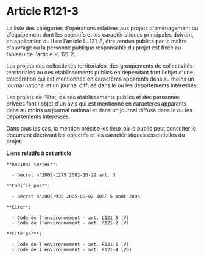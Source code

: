 # Article R121-3

La liste des catégories d'opérations relatives aux projets d'aménagement ou d'équipement dont les objectifs et les
caractéristiques principales doivent, en application du II de l'article L. 121-8, être rendus publics par le maître d'ouvrage
ou la personne publique responsable du projet est fixée au tableau de l'article R. 121-2. 

Les projets des collectivités territoriales, des groupements de collectivités territoriales ou des établissements publics en
dépendant font l'objet d'une délibération qui est mentionnée en caractères apparents dans au moins un journal national et un
journal diffusé dans le ou les départements intéressés. 

Les projets de l'Etat, de ses établissements publics et des personnes privées font l'objet d'un avis qui est mentionné en
caractères apparents dans au moins un journal national et dans un journal diffusé dans le ou les départements intéressés. 

Dans tous les cas, la mention précise les lieux où le public peut consulter le document décrivant les objectifs et les
caractéristiques essentielles du projet.

**Liens relatifs à cet article**

	**Anciens textes**:

	  - Décret n°2002-1275 2002-10-22 art. 3

	**Codifié par**:

	  - Décret n°2005-935 2005-08-02 JORF 5 août 2005

	**Cite**:

	  - Code de l'environnement - art. L121-8 (V)
	  - Code de l'environnement - art. R121-2 (V)

	**Cité par**:

	  - Code de l'environnement - art. R121-1 (V)
	  - Code de l'environnement - art. R121-4 (VD)
